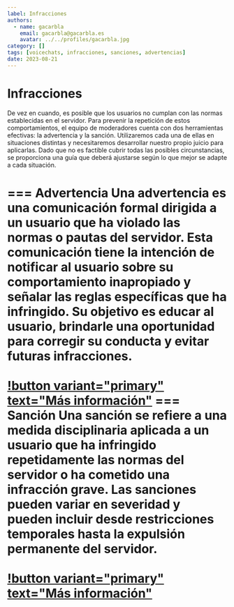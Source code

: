 ```yaml
---
label: Infracciones
authors:
  - name: gacarbla
    email: gacarbla@gacarbla.es
    avatar: ../../profiles/gacarbla.jpg
category: []
tags: [voicechats, infracciones, sanciones, advertencias]
date: 2023-08-21
---
```

# Infracciones
De vez en cuando, es posible que los usuarios no cumplan con las normas establecidas en el servidor. Para prevenir la repetición de estos comportamientos, el equipo de moderadores cuenta con dos herramientas efectivas: la advertencia y la sanción. Utilizaremos cada una de ellas en situaciones distintas y necesitaremos desarrollar nuestro propio juicio para aplicarlas. Dado que no es factible cubrir todas las posibles circunstancias, se proporciona una guía que deberá ajustarse según lo que mejor se adapte a cada situación.

=== Advertencia
Una advertencia es una comunicación formal dirigida a un usuario que ha violado las normas o pautas del servidor. Esta comunicación tiene la intención de notificar al usuario sobre su comportamiento inapropiado y señalar las reglas específicas que ha infringido. Su objetivo es educar al usuario, brindarle una oportunidad para corregir su conducta y evitar futuras infracciones.<br><br>
[!button variant="primary" text="Más información"](./advertencia/advertencia.md)
=== Sanción
Una sanción se refiere a una medida disciplinaria aplicada a un usuario que ha infringido repetidamente las normas del servidor o ha cometido una infracción grave. Las sanciones pueden variar en severidad y pueden incluir desde restricciones temporales hasta la expulsión permanente del servidor.<br><br>
[!button variant="primary" text="Más información"](./sanción/sanción.md)
===
